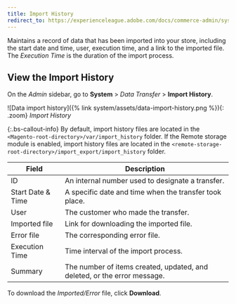 ```yaml
---
title: Import History
redirect_to: https://experienceleague.adobe.com/docs/commerce-admin/systems/data-transfer/import/data-import.html#import-history
---
```


Maintains a record of data that has been imported into your store, including the start date and time, user, execution time, and a link to the imported file.
The _Execution Time_ is the duration of the import process.

## View the Import History

On the _Admin_ sidebar, go to **System** > _Data Transfer_ > **Import History**.

![Data import history]({% link system/assets/data-import-history.png %}){: .zoom}
_Import History_

{:.bs-callout-info}
By default, import history files are located in the `<Magento-root-directory>/var/import_history` folder. If the Remote storage module is enabled, import history files are located in the `<remote-storage-root-directory>/import_export/import_history` folder.

|Field|Description|
|--- |--- |
|ID| An internal number used to designate a transfer.|
|Start Date & Time| A specific date and time when the transfer took place.|
|User| The customer who made the transfer.|
|Imported file| Link for downloading the imported file.|
|Error file| The corresponding error file.|
|Execution Time| Time interval of the import process.|
|Summary| The number of items created, updated, and deleted, or the error message.|

To download the _Imported/Error_ file, click **Download**.
